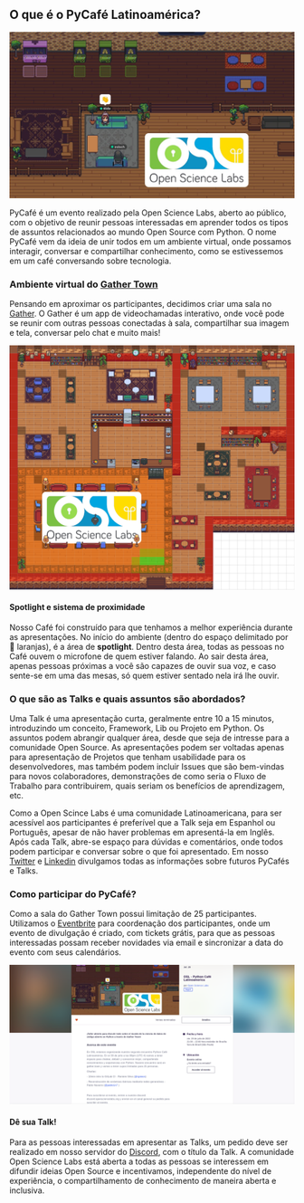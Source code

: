 <!--
.. title: PyCafé+Talks Latinoamérica
.. slug: pt
.. date: 2022-08-02
.. author: Luã Bida Vacaro
.. tags: meeting, talks
.. category: meeting
.. link: 
.. description: 
.. type: text
-->

<!-- # [PT] Guia de funcionamento do PyCafé -->

## O que é o PyCafé Latinoamérica?

 <img src="../../../images/guidelines/pycafe/pycafe.jpg" alt="pycafe" width="700"/>

 PyCafé é um evento realizado pela Open Science Labs, aberto ao público, com o objetivo de reunir pessoas interessadas em aprender todos os tipos de assuntos relacionados ao mundo Open Source com Python. O nome PyCafé vem da ideia de unir todos em um ambiente virtual, onde possamos interagir, conversar e compartilhar conhecimento, como se estivessemos em um café conversando sobre tecnologia.

### Ambiente virtual do [Gather Town](https://app.gather.town/)

 Pensando em aproximar os participantes, decidimos criar uma sala no [Gather](https://app.gather.town/app/p5D97jKFqewvbIcn/Open%20Science%20Labs%20Cafe). O Gather é um app de videochamadas interativo, onde você pode se reunir com outras pessoas conectadas à sala, compartilhar sua imagem e tela, conversar pelo chat e muito mais!

 <img src="../../../images/guidelines/pycafe/pycafe_room.png" alt="pycafe_room" width="700"/>

#### Spotlight e sistema de proximidade

 Nosso Café foi construído para que tenhamos a melhor experiência durante as apresentações. No início do ambiente (dentro do espaço delimitado por 📢 laranjas), é a área de **spotlight**. Dentro desta área, todas as pessoas no Café ouvem o microfone de quem estiver falando. 
 Ao sair desta área, apenas pessoas próximas a você são capazes de ouvir sua voz, e caso sente-se em uma das mesas, só quem estiver sentado nela irá lhe ouvir.

### O que são as Talks e quais assuntos são abordados?

 Uma Talk é uma apresentação curta, geralmente entre 10 a 15 minutos, introduzindo um conceito, Framework, Lib ou Projeto em Python. Os assuntos podem abrangir qualquer área, desde que seja de intresse para a comunidade Open Source. As apresentações podem ser voltadas apenas para apresentação de Projetos que tenham usabilidade para os desenvolvedores, mas também podem incluir Issues que são bem-vindas para novos colaboradores, demonstrações de como seria o Fluxo de Trabalho para contribuirem, quais seriam os benefícios de aprendizagem, etc.
 
 Como a Open Scince Labs é uma comunidade Latinoamericana, para ser acessível aos participantes é preferível que a Talk seja em Espanhol ou Português, apesar de não haver problemas em apresentá-la em Inglês. Após cada Talk, abre-se espaço para dúvidas e comentários, onde todos podem participar e conversar sobre o que foi apresentado. Em nosso [Twitter](https://twitter.com/opensciencelabs) e [Linkedin](https://www.linkedin.com/company/open-science-labs/) divulgamos todas as informações sobre futuros PyCafés e Talks.

### Como participar do PyCafé?

 Como a sala do Gather Town possui limitação de 25 participantes. Utilizamos o [Eventbrite](https://eventbrite.com/) para coordenação dos participantes, onde um evento de divulgação é criado, com tickets grátis, para que as pessoas interessadas possam receber novidades via email e sincronizar a data do evento com seus calendários.

 <img src="../../../images/guidelines/pycafe/pycafe_event.png" alt="pycafe_room" width="auto"/>
 

#### Dê sua Talk!

 Para as pessoas interessadas em apresentar as Talks, um pedido deve ser realizado em nosso servidor do [Discord](http://discord.opensciencelabs.org), com o título da Talk. A comunidade Open Science Labs está aberta a todas as pessoas se interessem em difundir ideias Open Source e incentivamos, independente do nível de experiência, o compartilhamento de conhecimento de maneira aberta e inclusiva.

